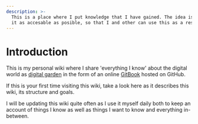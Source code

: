 ```yaml
---
description: >-
  This is a place where I put knowledge that I have gained. The idea is to make
  it as accesable as posible, so that I and other can use this as a resource.
---
```


# Introduction

This is my personal wiki where I share 'everything I know' about the digital world as [digital garden](https://www.reddit.com/r/DigitalGardens/) in the form of an online [GitBook](https://app.gitbook.com/@ezracitron/s/everything-i-know/~/drafts/-MhJTm4D84VVaQ1-sBf-/gitbook) hosted on GitHub. 

If this is your first time visiting this wiki, take a look here as it describes this wiki, its structure and goals.

I will be updating this wiki quite often as I use it myself daily both to keep an account of things I know as well as things I want to know and everything in-between.

